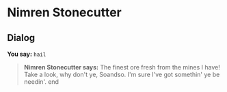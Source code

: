 # Nimren Stonecutter
## Dialog

**You say:** `hail`



>**Nimren Stonecutter says:** The finest ore fresh from the mines I have! Take a look, why don't ye, Soandso. I'm sure I've got somethin' ye be needin'.
end

